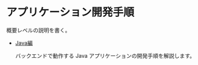# アプリケーション開発手順

概要レベルの説明を書く。

- [Java編](./java/index.md)
  
  バックエンドで動作する Java アプリケーションの開発手順を解説します。

